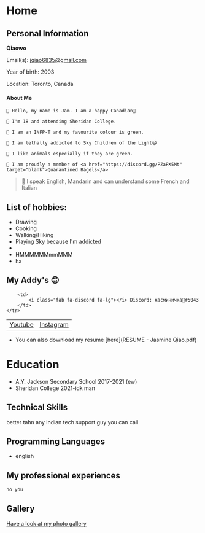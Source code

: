 # Home

<script src="https://kit.fontawesome.com/6d173168d3.js" crossorigin="anonymous"></script>

## Personal Information
**Qiaowo**

Email(s): [jqiao6835@gmail.com](mailto:jqiao6835@gmail.com)

Year of birth: 2003

Location: Toronto, Canada

#### About Me

`🌿 Hello, my name is Jam. I am a happy Canadian🍁`

`🌿 I'm 18 and attending Sheridan College.`

`🌿 I am an INFP-T and my favourite colour is green.`

`🌿 I am lethally addicted to Sky Children of the Light😃`

`🌿 I like animals especially if they are green.`

`🌿 I am proudly a member of <a href="https://discord.gg/PZaPX5Mt" target="blank">Quarantined Bagels</a>`

>🌿 I speak English, Mandarin and can understand some French and Italian 


## List of hobbies:
* Drawing
* Cooking
* Walking/Hiking
* Playing Sky because I'm addicted
* 
* HMMMMMMmmMMM
* ha

## My Addy's 🙃

<table>
    <tr>
        <td>
            <a href="https://www.youtube.com/channel/UCKW-d_GlZ-sblBa18tChqbw" target="blank"><i class="fab fa-youtube fa-lg"></i> Youtube</a>
        </td>
        <td>
            <a href="https://www.instagram.com/jqwq_art/" target="blank"><i class="fab fa-instagram fa-lg"></i> Instagram</a>
        </td>
        
        <td>
            <i class="fab fa-discord fa-lg"></i> Discord: жасминичка💚#5043
        </td>
    </tr>
</table>

* <i class="fas fa-file fa-lg"></i> You can also download my resume [here](RESUME - Jasmine Qiao.pdf)


# Education

* A.Y. Jackson Secondary School 2017-2021 (ew)
* Sheridan College 2021-idk man

## Technical Skills
better tahn any indian tech support guy you can call

## Programming Languages

* english

## My professional experiences

```markdown
no you
```
## Gallery

[Have a look at my photo gallery](/photo.md)